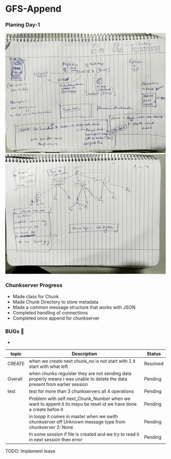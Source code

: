 # GFS-Append


### Planing Day-1
![](assets/1.jpeg)
![](assets/2.jpeg)


### Chunkserver Progress
- Made class for Chunk
- Made Chunk Directory to store metadata 
- Made a common message structure that works with JSON
- Completed handling of connections
- Completed once append for chunkserver



### BUGs 🐛
-  


| topic          | Description           | Status   |
|------------------|-----------------------|----------|
| CREATE    | when we create next chunk_no is not start with 1 it start with what left| Resolved |
| Overall  | when chunks reguister they are not sending data properly means i was unable to delete the data present from earlier session | Pending  |
| test  | test for more than 3 chunkservers  all 4 operations | Pending  |
|   | Problem with self.next_Chunk_Number when we want to appent it its mayu be reset id we have done a create befoe it  | Pending  |
|   | in loopp it comes in master  when we swith chunkserver off  Unknown message type from chunkserver 2: None | Pending  |
|   | In some session if file is created and we try to read it in next session then error | Pending  |


TODO: Implement lease
